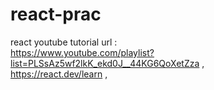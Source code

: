 # react-prac
react youtube tutorial url :<br>
https://www.youtube.com/playlist?list=PLSsAz5wf2lkK_ekd0J__44KG6QoXetZza ,<br>
https://react.dev/learn ,<br>



